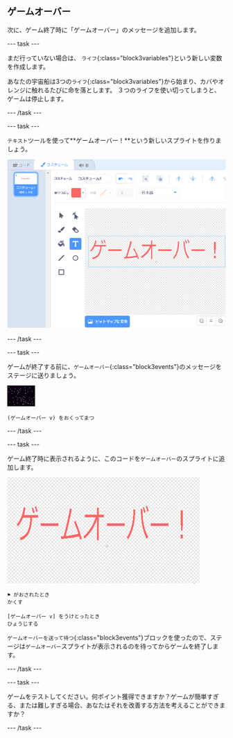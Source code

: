 ## ゲームオーバー

次に、ゲーム終了時に「ゲームオーバー」のメッセージを追加します。

--- task ---

まだ行っていない場合は、 `ライフ`{:class="block3variables"}という新しい変数を作成します。

あなたの宇宙船は3つの`ライフ`{:class="block3variables"}から始まり、カバやオレンジに触れるたびに命を落とします。 ３つのライフを使い切ってしまうと、ゲームは停止します。

--- /task ---

--- task ---

`テキスト`ツールを使って**ゲームオーバー！**という新しいスプライトを作りましょう。

![スクリーンショット](images/invaders-game-over.png)

--- /task ---

--- task ---

ゲームが終了する前に、`ゲームオーバー`{:class="block3events"}のメッセージをステージに送りましょう。

![「ゲームオーバー」のスプライト](images/stage-sprite.png)

```blocks3
(ゲームオーバー v) をおくってまつ
```

--- /task ---

--- task ---

ゲーム終了時に表示されるように、このコードを`ゲームオーバー`のスプライトに追加します。

![「ゲームオーバー」のスプライト](images/gameover-sprite.png)

```blocks3
⚑ がおされたとき
かくす

[ゲームオーバー v] をうけとったとき
ひょうじする
```

`ゲームオーバーを送って待つ`{:class="block3events"}ブロックを使ったので、ステージは`ゲームオーバー`スプライトが表示されるのを待ってからゲームを終了します。

--- /task ---

--- task ---

ゲームをテストしてください。何ポイント獲得できますか？ゲームが簡単すぎる、または難しすぎる場合、あなたはそれを改善する方法を考えることができますか？

--- /task ---